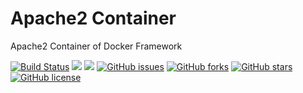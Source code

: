# Apache2 Container
Apache2 Container of Docker Framework

[![Build Status](https://travis-ci.org/dockerframework/apache2.svg?branch=master)](https://travis-ci.org/dockerframework/apache2) [![](https://images.microbadger.com/badges/image/dockerframework/apache2:2.4.33.svg)](https://microbadger.com/images/dockerframework/apache2:2.4.33 "Layers") [![](https://images.microbadger.com/badges/version/dockerframework/apache2:2.4.33.svg)](https://microbadger.com/images/dockerframework/apache2:2.4.33 "Version") [![GitHub issues](https://img.shields.io/github/issues/dockerframework/apache2.svg)](https://github.com/dockerframework/apache2/issues) [![GitHub forks](https://img.shields.io/github/forks/dockerframework/apache2.svg)](https://github.com/dockerframework/apache2/network) [![GitHub stars](https://img.shields.io/github/stars/dockerframework/apache2.svg)](https://github.com/dockerframework/apache2/stargazers) [![GitHub license](https://img.shields.io/badge/license-MIT-blue.svg)](https://raw.githubusercontent.com/dockerframework/apache2/master/LICENSE)
